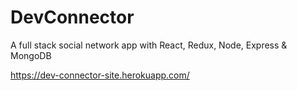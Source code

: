 # DevConnector

A full stack social network app with React, Redux, Node, Express & MongoDB

https://dev-connector-site.herokuapp.com/
